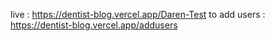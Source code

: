 live : https://dentist-blog.vercel.app/Daren-Test
to add users : https://dentist-blog.vercel.app/addusers
